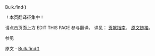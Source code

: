  Bulk.find()

 ！本页翻译征集中！

请点击页面上方 EDIT THIS PAGE 参与翻译。
详见：
[贡献指南]( https://github.com/whaleal/MongoDB-Manual-zh/blob/master/CONTRIBUTING.md )、
[原文链接](  https://docs.mongodb.com/manual/reference/method/Bulk.find/  )。

 参见

原文 - [Bulk.find()]( https://docs.mongodb.com/manual/reference/method/Bulk.find/ )


